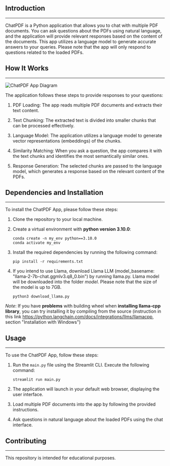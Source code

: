 ## Introduction
------------
 ChatPDF is a Python application that allows you to chat with multiple PDF documents. You can ask questions about the PDFs using natural language, and the application will provide relevant responses based on the content of the documents. This app utilizes a language model to generate accurate answers to your queries. Please note that the app will only respond to questions related to the loaded PDFs.



## How It Works
------------
![ChatPDF App Diagram](./docs/diagram_flow.png)

The application follows these steps to provide responses to your questions:

1. PDF Loading: The app reads multiple PDF documents and extracts their text content.

2. Text Chunking: The extracted text is divided into smaller chunks that can be processed effectively.

3. Language Model: The application utilizes a language model to generate vector representations (embeddings) of the chunks.

4. Similarity Matching: When you ask a question, the app compares it with the text chunks and identifies the most semantically similar ones.

5. Response Generation: The selected chunks are passed to the language model, which generates a response based on the relevant content of the PDFs.



## Dependencies and Installation
----------------------------
To install the ChatPDF App, please follow these steps:

1. Clone the repository to your local machine.

2. Create a virtual environment with **python version 3.10.0**:
   ```
   conda create -n my_env python==3.10.0
   conda activate my_env
   ```
3. Install the required dependencies by running the following command:
   ```
   pip install -r requirements.txt
   ```

4. If you intend to use Llama, download Llama LLM (model_basename: "llama-2-7b-chat.ggmlv3.q8_0.bin") 
by running llama.py. Llama model will be downloaded into the folder *model*. 
Please note that the size of the model is up to 7GB.
   ```
   python3 download_llama.py
   ```

*Note*: If you have **problems** with building wheel when **installing llama-cpp library**, you can try installing it by compiling from the source (instruction in this link https://python.langchain.com/docs/integrations/llms/llamacpp, section "Installation with Windows")



## Usage
-----
To use the ChatPDF App, follow these steps:

1. Run the `main.py` file using the Streamlit CLI. Execute the following command:
   ```
   streamlit run main.py
   ```

2. The application will launch in your default web browser, displaying the user interface.

3. Load multiple PDF documents into the app by following the provided instructions.

4. Ask questions in natural language about the loaded PDFs using the chat interface.



## Contributing
------------
This repository is intended for educational purposes.